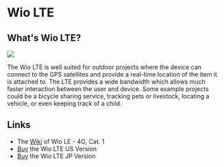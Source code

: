 # Wio LTE

## What's Wio LTE?

![](https://github.com/SeeedDocument/Wio_Tracker_LTE/raw/master/img/wio_tracker_lte_1.jpg)

The Wio LTE is well suited for outdoor projects where the device can connect to the GPS satellites and provide a real-time location of the item it is attached to. The LTE provides a wide bandwidth which allows much faster interaction between the user and device. Some example projects could be a bicycle sharing service, tracking pets or livestock, locating a vehicle, or even keeping track of a child.


## Links

* The [Wiki]() of Wio LE - 4G, Cat. 1
* [Buy](https://www.seeedstudio.com/Wio-LTE-US-Version-4G%2C-Cat.1%2C-GNSS%2C-JavaScript(Espruino)-Compatible-p-2957.html) the Wio LTE US Version
* [Buy](https://soracom.jp/products/wio_lte/) the Wio LTE JP Version
